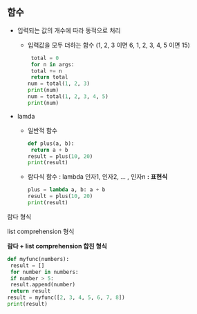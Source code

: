 ## 함수

- 입력되는 값의 개수에 따라 동적으로 처리 

  - 입력값을 모두 더하는 함수 (1, 2, 3 이면 6, 1, 2, 3, 4, 5 이면 15)

    ```python
     total = 0
     for n in args:
     total += n
     return total
    num = total(1, 2, 3)
    print(num)
    num = total(1, 2, 3, 4, 5)
    print(num)
    ```

- lamda

  - 일반적 함수

    ```python
    def plus(a, b):
     return a + b
    result = plus(10, 20)
    print(result)
    
    ```

    

  - 람다식 함수 :  lambda 인자1, 인자2, … , 인자n **:  표현식**

    ```python 
    plus = lambda a, b: a + b
    result = plus(10, 20)
    print(result)
    ```

    

람다 형식

list  comprehension 형식

**람다 + list comprehension 합친 형식**

```python
def myfunc(numbers):
 result = []
 for number in numbers:
 if number > 5:
 result.append(number)
 return result
result = myfunc([2, 3, 4, 5, 6, 7, 8])
print(result)

```

